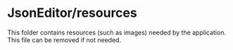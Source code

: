 # JsonEditor/resources

This folder contains resources (such as images) needed by the application. This file can
be removed if not needed.
